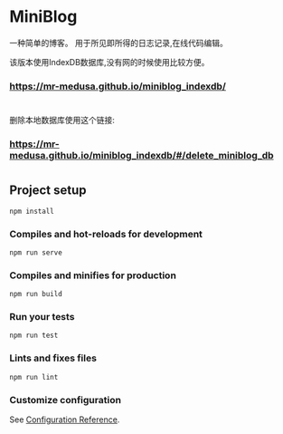 # MiniBlog

一种简单的博客。 用于所见即所得的日志记录,在线代码编辑。

该版本使用IndexDB数据库,没有网的时候使用比较方便。

### https://mr-medusa.github.io/miniblog_indexdb/
    
#    
#    

删除本地数据库使用这个链接:

### https://mr-medusa.github.io/miniblog_indexdb/#/delete_miniblog_db

#    
#    
#    

## Project setup
```
npm install
```

### Compiles and hot-reloads for development
```
npm run serve
```

### Compiles and minifies for production
```
npm run build
```

### Run your tests
```
npm run test
```

### Lints and fixes files
```
npm run lint
```

### Customize configuration
See [Configuration Reference](https://cli.vuejs.org/config/).
